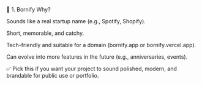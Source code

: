 🥇 1. Bornify
Why?

Sounds like a real startup name (e.g., Spotify, Shopify).

Short, memorable, and catchy.

Tech-friendly and suitable for a domain (bornify.app or bornify.vercel.app).

Can evolve into more features in the future (e.g., anniversaries, events).

✅ Pick this if you want your project to sound polished, modern, and brandable for public use or portfolio.
